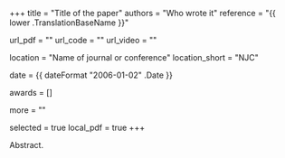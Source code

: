 +++
title = "Title of the paper"
authors = "Who wrote it"
reference = "{{ lower .TranslationBaseName }}"

url_pdf = ""
url_code = ""
url_video = ""

location = "Name of journal or conference"
location_short = "NJC"

date = {{ dateFormat "2006-01-02" .Date }}

awards = []

more = ""

selected = true
local_pdf = true
+++

Abstract.